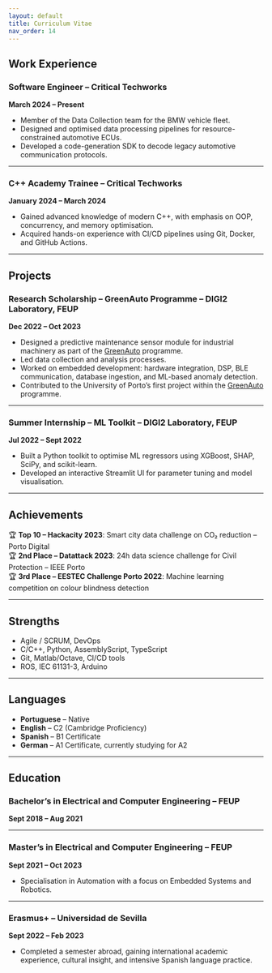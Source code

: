 ```yaml
---
layout: default
title: Curriculum Vitae
nav_order: 14
---
```



## Work Experience  

### Software Engineer – Critical Techworks  

**March 2024 – Present**  

- Member of the Data Collection team for the BMW vehicle fleet.  
- Designed and optimised data processing pipelines for resource-constrained automotive ECUs.  
- Developed a code-generation SDK to decode legacy automotive communication protocols.  

---

### C++ Academy Trainee – Critical Techworks  

**January 2024 – March 2024**  

- Gained advanced knowledge of modern C++, with emphasis on OOP, concurrency, and memory optimisation.  
- Acquired hands-on experience with CI/CD pipelines using Git, Docker, and GitHub Actions.  

---

## Projects  

### Research Scholarship – GreenAuto Programme – DIGI2 Laboratory, FEUP  

**Dec 2022 – Oct 2023**  

- Designed a predictive maintenance sensor module for industrial machinery as part of the [GreenAuto](https://www.agendagreenauto.pt/projeto/) programme.  
- Led data collection and analysis processes.  
- Worked on embedded development: hardware integration, DSP, BLE communication, database ingestion, and ML-based anomaly detection.  
- Contributed to the University of Porto’s first project within the [GreenAuto](https://www.agendagreenauto.pt/projeto/) programme.  

---

### Summer Internship – ML Toolkit – DIGI2 Laboratory, FEUP  

**Jul 2022 – Sept 2022**  

- Built a Python toolkit to optimise ML regressors using XGBoost, SHAP, SciPy, and scikit-learn.  
- Developed an interactive Streamlit UI for parameter tuning and model visualisation.  

---

## Achievements  

🏆 **Top 10 – Hackacity 2023**: Smart city data challenge on CO₂ reduction – Porto Digital  
🏆 **2nd Place – Datattack 2023**: 24h data science challenge for Civil Protection – IEEE Porto  
🏆 **3rd Place – EESTEC Challenge Porto 2022**: Machine learning competition on colour blindness detection  

---

## Strengths  

- Agile / SCRUM, DevOps
- C/C++, Python, AssemblyScript, TypeScript  
- Git, Matlab/Octave, CI/CD tools  
- ROS, IEC 61131-3, Arduino  

---

## Languages  

- **Portuguese** – Native  
- **English** – C2 (Cambridge Proficiency)  
- **Spanish** – B1 Certificate  
- **German** – A1 Certificate, currently studying for A2

---

## Education  

### Bachelor’s in Electrical and Computer Engineering – FEUP  

**Sept 2018 – Aug 2021**  

---

### Master’s in Electrical and Computer Engineering – FEUP  

**Sept 2021 – Oct 2023**  

- Specialisation in Automation with a focus on Embedded Systems and Robotics.  

---

### Erasmus+ – Universidad de Sevilla  

**Sept 2022 – Feb 2023**  

- Completed a semester abroad, gaining international academic experience, cultural insight, and intensive Spanish language practice.
